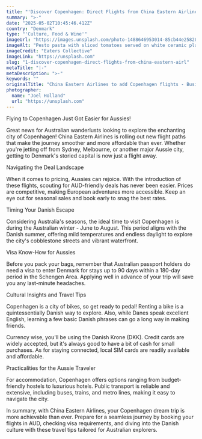 ```yaml
---
title: "'Discover Copenhagen: Direct Flights from China Eastern Airlines'"
summary: ">-"
date: "2025-05-02T10:45:46.412Z"
country: "Denmark"
type: "'Culture, Food & Wine'"
imageUrl: "https://images.unsplash.com/photo-1488646953014-85cb44e25828?q=80&w=1935&auto=format&fit=crop&ixlib=rb-4.0.3&ixid=M3wxMjA3fDB8MHxwaG90by1wYWdlfHx8fGVufDB8fHx8fA%3D%3D"
imageAlt: "Pesto pasta with sliced tomatoes served on white ceramic plate"
imageCredit: "Eaters Collective"
imageLink: "https://unsplash.com"
slug: "1-discover-copenhagen-direct-flights-from-china-eastern-airl"
metaTitle: "|-"
metaDescription: ">-"
keywords: ""
originalTitle: "China Eastern Airlines to add Copenhagen flights - Business Traveller"
photographer:
  name: "Joel Holland"
  url: "https://unsplash.com"
---
```







Flying to Copenhagen Just Got Easier for Aussies!

Great news for Australian wanderlusts looking to explore the enchanting city of Copenhagen! China Eastern Airlines is rolling out new flight paths that make the journey smoother and more affordable than ever. Whether you're jetting off from Sydney, Melbourne, or another major Aussie city, getting to Denmark's storied capital is now just a flight away.

Navigating the Deal Landscape

When it comes to pricing, Aussies can rejoice. With the introduction of these flights, scouting for AUD-friendly deals has never been easier. Prices are competitive, making European adventures more accessible. Keep an eye out for seasonal sales and book early to snag the best rates.

Timing Your Danish Escape

Considering Australia's seasons, the ideal time to visit Copenhagen is during the Australian winter - June to August. This period aligns with the Danish summer, offering mild temperatures and endless daylight to explore the city's cobblestone streets and vibrant waterfront.

Visa Know-How for Aussies

Before you pack your bags, remember that Australian passport holders do need a visa to enter Denmark for stays up to 90 days within a 180-day period in the Schengen Area. Applying well in advance of your trip will save you any last-minute headaches.

Cultural Insights and Travel Tips

Copenhagen is a city of bikes, so get ready to pedal! Renting a bike is a quintessentially Danish way to explore. Also, while Danes speak excellent English, learning a few basic Danish phrases can go a long way in making friends.

Currency wise, you'll be using the Danish Krone (DKK). Credit cards are widely accepted, but it's always good to have a bit of cash for small purchases. As for staying connected, local SIM cards are readily available and affordable.

Practicalities for the Aussie Traveler

For accommodation, Copenhagen offers options ranging from budget-friendly hostels to luxurious hotels. Public transport is reliable and extensive, including buses, trains, and metro lines, making it easy to navigate the city.

In summary, with China Eastern Airlines, your Copenhagen dream trip is more achievable than ever. Prepare for a seamless journey by booking your flights in AUD, checking visa requirements, and diving into the Danish culture with these travel tips tailored for Australian explorers.

